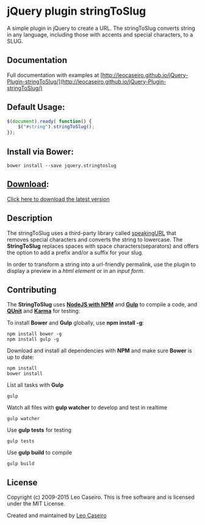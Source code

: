 jQuery plugin stringToSlug
=============

A simple plugin in jQuery to create a URL.
The stringToSlug converts string in any language, including those with accents and special characters, to a SLUG.

Documentation
--------------
Full documentation with examples at [http://leocaseiro.github.io/jQuery-Plugin-stringToSlug/](http://leocaseiro.github.io/jQuery-Plugin-stringToSlug/)


Default Usage:
--------------

```javascript
$(document).ready( function() {
    $("#string").stringToSlug();
});
```


Install via Bower:
-----------------
```
bower install --save jquery.stringtoslug
```

[Download](https://github.com/leocaseiro/jQuery-Plugin-stringToSlug/archive/v2.0.0.zip):
-----------------
[Click here to download the latest version](https://github.com/leocaseiro/jQuery-Plugin-stringToSlug/archive/v2.0.0.zip)

Description
--------------
The stringToSlug uses a third-party library called [speakingURL](http://pid.github.io/speakingurl/) that removes special characters and converts the string to lowercase. The **StringToSlug** replaces spaces with space characters(separators) and offers the option to add a prefix and/or a suffix for your slug.

In order to transform a string into a url-friendly permalink, use the plugin to display a preview in a *html element* or in an *input form*.

Contributing
------------
The **StringToSlug** uses [**NodeJS with NPM**](http://nodejs.org/) and [**Gulp**](http://gulpjs.com/) to compile a code, and [**QUnit**](https://qunitjs.com/) and [**Karma**](http://karma-runner.github.io/) for testing:

To install **Bower** and **Gulp** globally, use **npm install -g**:
```shell
npm install bower -g
npm install gulp -g
```

Download and install all dependencies with **NPM** and make sure **Bower** is up to date:
```shell
npm install
bower install
```

List all tasks with **Gulp**
```shell
gulp
```

Watch all files with **gulp watcher** to develop and test in realtime
```shell
gulp watcher
```

Use **gulp tests** for testing
```shell
gulp tests
```

Use **gulp build** to compile
```shell
gulp build
```


License
------------
Copyright (c) 2009-2015 Leo Caseiro. This is free software and is licensed under the MIT License.

Created and maintained by [Leo Caseiro](http://about.me/leocaseiro)
